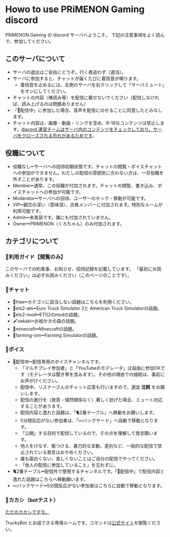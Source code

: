 Howo to use PRiMENON Gaming discord
====

PRiMENON Gaming の discord サーバへようこそ。
下記の注意事項をよく読んで、参加してください。

## このサーバについて
 * サーバの退出はご自由にどうぞ。行く者追わず（適当）。
 * サーバに参加すると、チャットが届くたびに着信音が鳴ります。
    * 着信音を止めるには、左側のサーバを右クリックして「サーバミュート」をオンにしてください。
 * チャットの内容（棒読み等）を配信に載せないでください（配信しなければ、読み上げるのは問題ありません）
 * 「🐥配信中」に参加した場合、音声を配信にのせることに同意したとみなします。
 * チャット内容は、画像・動画・リンクを含め、R-18なコンテンツは禁止します。[discord 運営チームはサーバ内のコンテンツをチェックしており、サーバをクローズされる恐れがあるためです](https://www.gamebusiness.jp/article/2018/07/29/14751.html)。

## 役職について
 * 役職なし➖サーバへの招待初期状態です。チャットの閲覧・ボイスチャットへの参加ができません。わたしの配信の雰囲気に合わない方は、一旦役職を外すことがあります。
 * Member➖通常、この役職が付加されます。チャットの閲覧、書き込み、ボイスチャットへの参加が可能です。
 * Moderator➖サーバへの招待、ユーザーのキック・移動が可能です。
 * VIP➖親交の深い（意味深）、古株メンバーに付加されます。特別なルームが利用可能です。
 * Admin➖未実装です。誰にも付加されていません。
 * Owner➖PRiMENON（くろちゃん）のみ付加されます。

## カテゴリについて

### 📢利用ガイド【閲覧のみ】
このサーバでの約束事、お知らせ、招待記録を記載しています。
「最初にお読みください」は必ずお読みください（このページのことです）。

### 💬チャット
 * 💭free➖カテゴリに該当しない話題はこちらを利用ください。
 * 🚚ets2-ats➖Euro Truck Simulator 2と American Truck Simulatorの話題。 
 * 🧰ets2-mod➖ETS2のmodの話題。
 * 🖌oekaki➖お絵かきの森の話題。
 * 🎃minecraft➖Minecraftの話題。
 * 🌾farming-sim➖Farming Simulatorの話題。

### 🎤ボイス
 * 🐥配信中➖配信専用のボイスチャンネルです。
   * 「マルチプレイ参加者」と「YouTubeのモデレータ」は自由に参加OKです（モデレータは聞き専を含みます）。その他の理由での接続は、事前にお声がけください。
   * 配信中、リスナーさんのチャット応答も行いますので、適宜 __沈黙__ をお願いします。
   * 配信の進行を（故意・偶然関係なく）著しく妨げた場合、ミュート対応することがあります。
   * 配信内容と逸れた話題は、「🐈2番テーブル」へ移動をお願いします。
   * 5分間反応がない参加者は、「💤バックヤード」へ自動で移動となります。
   * 「公開」する目的で配信しているので、その点を理解して発言願います。
   * 他人をけなす、傷つける、暴力的な言動、差別など、一般的な配信で禁止されている発言はおやめください。
   * 誰も面白くない、楽しくないことはご自分の配信でやってください。
   * 「他人の配信に参加していること」を忘れずに。
 * 🐈2番テーブル➖配信外で使用するチャンネルです。「🐥配信中」で配信内容と逸れた話題はこちらへ移動願います。
 * 💤バックヤード➖5分間反応がない参加者はこちらに自動で移動となります。

### 🤖カカシ（botテスト）

[ただのカカシですな。](https://dic.nicovideo.jp/a/%E3%81%9F%E3%81%A0%E3%81%AE%E3%82%AB%E3%82%AB%E3%82%B7%E3%81%A7%E3%81%99%E3%81%AA)

TruckyBot とお話できる専用ルームです。コマンドは[公式サイト](https://truckyapp.com/)を御覧ください。